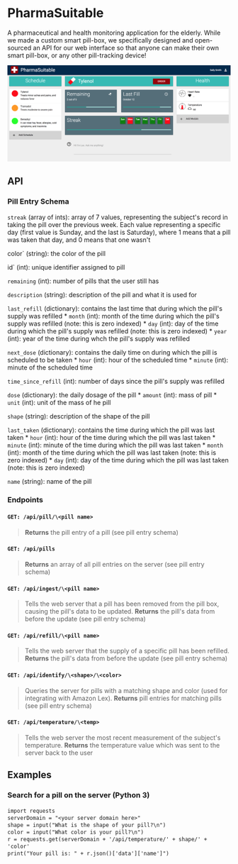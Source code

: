 # PharmaSuitable

A pharmaceutical and health monitoring application for the elderly.  While we made a custom smart pill-box, we specifically designed and open-sourced an API for our web interface so that anyone can make their own smart pill-box, or any other pill-tracking device!

![Alt text](/dashboard.png "The main dashboard")

## API

### Pill Entry Schema
`streak` (array of ints): array of 7 values, representing the subject's record in taking the pill over the previous week. Each value representing a specific day (first value is Sunday, and the last is Saturday), where 1 means that a pill was taken that day, and 0 means that one wasn't

color` (string): the color of the pill

id` (int): unique identifier assigned to pill

`remaining` (int): number of pills that the user still has

`description` (string): description of the pill and what it is used for

`last_refill` (dictionary): contains the last time that during which the pill's supply was refilled
    * `month` (int): month of the time during which the pill's supply was refilled (note: this is zero indexed)
    * `day` (int): day of the time during which the pill's supply was refilled (note: this is zero indexed)
    * `year` (int): year of the time during whch the pill's supply was refilled
    
`next_dose` (dictionary): contains the daily time on during which the pill is scheduled to be taken
    * `hour` (int): hour of the scheduled time
    * `minute` (int): minute of the scheduled time
    
`time_since_refill` (int): number of days since the pill's supply was refilled

`dose` (dictionary): the daily dosage of the pill
    * `amount` (int): mass of pill
    * `unit` (int): unit of the mass of he pill
    
`shape` (string): description of the shape of the pill

`last_taken` (dictionary): contains the time during which the pill was last taken
    * `hour` (int): hour of the time during which the pill was last taken
    * `minute` (int): minute of the time during which the pill was last taken
    * `month` (int): month of the time during which the pill was last taken (note: this is zero indexed)
    * `day` (int): day of the time during which the pill was last taken (note: this is zero indexed)
    
`name` (string): name of the pill
 ### Endpoints
 #### `GET: /api/pill/\<pill name>`
 >**Returns** the pill entry of a pill (see pill entry schema)
 #### `GET: /api/pills`
 >**Returns** an array of all pill entries on the server (see pill entry schema)
 #### `GET: /api/ingest/\<pill name>`
 >Tells the web server that a pill has been removed from the pill box, causing the pill's data to be updated. **Returns** the pill's data from before the update (see pill entry schema)
 #### `GET: /api/refill/\<pill name>`
 >Tells the web server that the supply of a specific pill has been refilled. **Returns** the pill's data from before the update (see pill entry schema)
 #### `GET: /api/identify/\<shape>/\<color>`
 >Queries the server for pills with a matching shape and color (used for integrating with Amazon Lex). **Returns** pill entries for matching pills (see pill entry schema)
 #### `GET: /api/temperature/\<temp>`
 >Tells the web server the most recent measurement of the subject's temperature. **Returns** the temperature value which was sent to the server back to the user
  
 
## Examples
### Search for a pill on the server (Python 3)
```
import requests
serverDomain = "<your server domain here>"
shape = input("What is the shape of your pill?\n")
color = input("What color is your pill?\n")
r = requests.get(serverDomain + '/api/temperature/' + shape/' + 'color'
print("Your pill is: " + r.json()['data']['name']")
```
